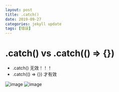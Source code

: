 ```yaml
---
layout: post
title: .catch()
date: 2019-09-27
categories: jekyll update
tags: [错误]
---
```


# .catch() vs .catch(() => {})

- .catch() 无效！！！
- .catch(() => {}) 才有效

![image]({{site.baseurl}}/assets/2019-09-27/1.png)
![image]({{site.baseurl}}/assets/2019-09-27/2.png)
